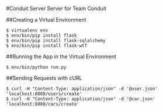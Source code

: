 #Conduit Server
Server for Team Conduit

##Creating a Virtual Environment
```
$ virtualenv env
$ env/bin/pip install flask
$ env/bin/pip install flask-sqlalchemy
$ env/bin/pip install flask-wtf
```
##Running the App in the Virtual Environment
```
$ env/bin/python run.py
```
##Sending Requests with cURL
```
$ curl -H "Content-Type: application/json" -d '@user.json' 'localhost:8080/users/create'
$ curl -H "Content-Type: application/json" -d '@car.json' 'localhost:8080/cars/create'
```